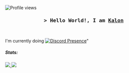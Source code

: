 

<!-- Profile Views Counter -->
![Profile views](https://gpvc.arturio.dev/oKalonm?v=3)

<!-- Intro  -->
<h3 align="center">
        <samp>&gt; Hello World!, I am
                <b><a target="_blank" href="">Kalon</a></b>
        </samp>
</h3>
<br>

<p align="center">
        <!-- Organisation  -->


<!-- Footer -->
I'm currently doing  [![Discord Presence](https://lanyard-profile-readme.vercel.app/api/638581986205630464
                            )](https://discord.com/users/638581986205630464)"

##### Stats:
<a href="https://wakatime.com/@accomigt">
  <img src="https://github-readme-stats.vercel.app/api/wakatime?username=accomigt&show_icons=true&hide_border=true&bg_color=02265c&title_color=ea5e00&text_color=FFFFFF&icon_color=00d200">
</a>  



<img src="https://camo.githubusercontent.com/25cebc5cae4a01ff5d3e1199aac7e4b83bcf1d341f6313173a994727d17a3ecb/68747470733a2f2f692e616c6578666c69706e6f74652e6465762f346839336775792e706e67"/>
